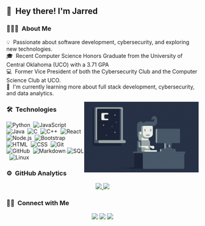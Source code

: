## 👋 &nbsp;Hey there! I'm Jarred

### 👨🏻‍💻 &nbsp;About Me

💡 &nbsp;Passionate about software development, cybersecurity, and exploring new technologies.\
🎓 &nbsp;Recent Computer Science Honors Graduate from the University of Central Oklahoma (UCO) with a 3.71 GPA\
💻 &nbsp;Former Vice President of both the Cybersecurity Club and the Computer Science Club at UCO.\
🌱 &nbsp;I'm currently learning more about full stack development, cybersecurity, and data analytics.


<img alt="Night Coding" src="https://raw.githubusercontent.com/pineconetree/pineconetree/master/assets/Night-Coding.gif" align="right"/>

### 🛠 &nbsp;Technologies

![Python](https://img.shields.io/badge/-Python-05122A?style=flat&logo=python)&nbsp;
![JavaScript](https://img.shields.io/badge/-JavaScript-05122A?style=flat&logo=javascript)&nbsp;
![Java](https://img.shields.io/badge/-Java-05122A?style=flat&logo=Java&logoColor=FFA518)&nbsp;
![C](https://img.shields.io/badge/-C-05122A?style=flat&logo=C&logoColor=A8B9CC)&nbsp;
![C++](https://img.shields.io/badge/-C++-05122A?style=flat&logo=C%2B%2B&logoColor=00599C)&nbsp;
![React](https://img.shields.io/badge/-React-05122A?style=flat&logo=react)&nbsp;
![Node.js](https://img.shields.io/badge/-Node.js-05122A?style=flat&logo=node.js)&nbsp;
![Bootstrap](https://img.shields.io/badge/-Bootstrap-05122A?style=flat&logo=bootstrap&logoColor=563D7C)
![HTML](https://img.shields.io/badge/-HTML-05122A?style=flat&logo=HTML5)&nbsp;
![CSS](https://img.shields.io/badge/-CSS-05122A?style=flat&logo=CSS3&logoColor=1572B6)&nbsp;
![Git](https://img.shields.io/badge/-Git-05122A?style=flat&logo=git)&nbsp;
![GitHub](https://img.shields.io/badge/-GitHub-05122A?style=flat&logo=github)&nbsp;
![Markdown](https://img.shields.io/badge/-Markdown-05122A?style=flat&logo=markdown)
![SQL](https://img.shields.io/badge/-SQL-05122A?style=flat&logo=sql)&nbsp;
![Linux](https://img.shields.io/badge/-Linux-05122A?style=flat&logo=linux)&nbsp;


### ⚙️ &nbsp;GitHub Analytics

<p align="center">
<a href="https://github.com/pineconeTree">
  <img height="180em" src="https://github-readme-stats-eight-theta.vercel.app/api?username=pineconeTree&show_icons=true&theme=algolia&include_all_commits=true&count_private=true"/>
  <img height="180em" src="https://github-readme-stats-eight-theta.vercel.app/api/top-langs/?username=pineconeTree&layout=compact&langs_count=8&theme=algolia"/>
</a>
</p>

### 🤝🏻 &nbsp;Connect with Me

<p align="center">
<a href="https://www.pineconeTree.me"><img src="https://img.shields.io/badge/-pineconeTree.me-3423A6?style=flat&logo=Google-Chrome&logoColor=white"/></a>
<a href="www.linkedin.com/in/pineconetree"><img src="https://img.shields.io/badge/-Jarred%20Arthurs-0077B5?style=flat&logo=Linkedin&logoColor=white"/></a>
<a href="mailto:portfolio.wriggle349@passinbox.com"><img src="https://img.shields.io/badge/-Email-D14836?style=flat&logo=Gmail&logoColor=white"/></a>
</p>
